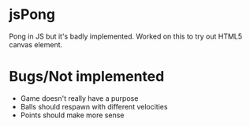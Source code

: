 # jsPong
Pong in JS but it's badly implemented. Worked on this to try out HTML5 canvas element.

# Bugs/Not implemented
* Game doesn't really have a purpose
* Balls should respawn with different velocities
* Points should make more sense
